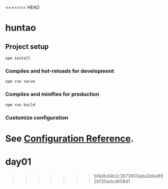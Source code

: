<<<<<<< HEAD
# huntao

## Project setup
```
npm install
```

### Compiles and hot-reloads for development
```
npm run serve
```

### Compiles and minifies for production
```
npm run build
```

### Customize configuration
See [Configuration Reference](https://cli.vuejs.org/config/).
=======
# day01
>>>>>>> bf4dbd4b2c3673900aba2bbe892bf30adcd658d1
